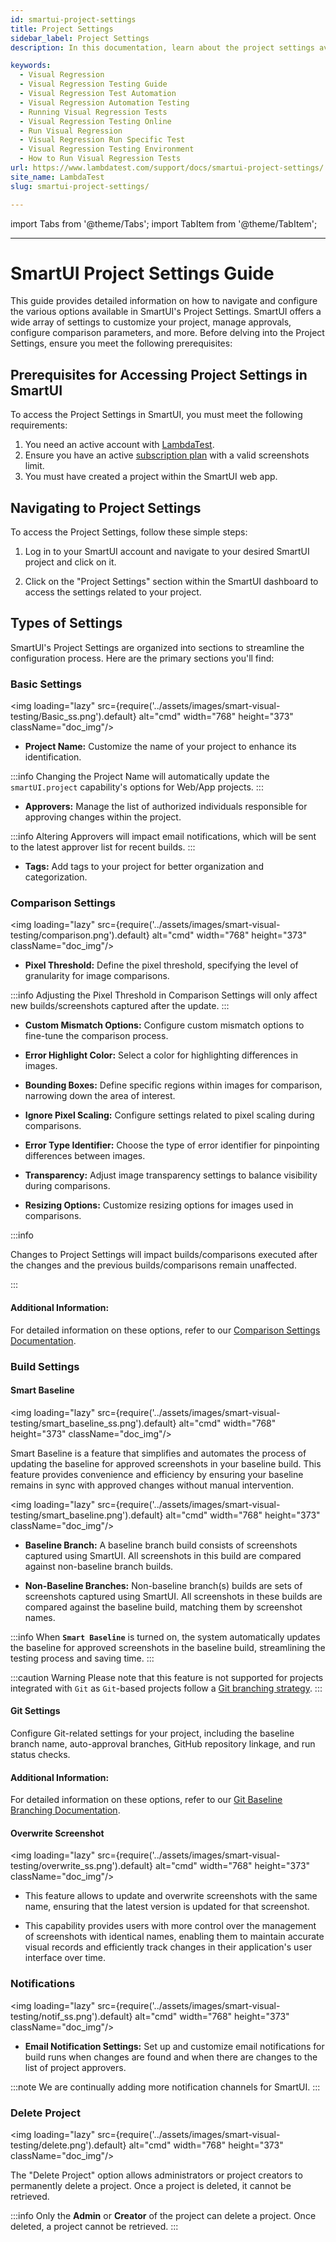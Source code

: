 ```yaml
---
id: smartui-project-settings
title: Project Settings
sidebar_label: Project Settings
description: In this documentation, learn about the project settings available for SmartUI Projects in order to customize your project, manage approvals, configure comparison parameters, and more.

keywords:
  - Visual Regression
  - Visual Regression Testing Guide
  - Visual Regression Test Automation
  - Visual Regression Automation Testing
  - Running Visual Regression Tests
  - Visual Regression Testing Online
  - Run Visual Regression
  - Visual Regression Run Specific Test
  - Visual Regression Testing Environment
  - How to Run Visual Regression Tests
url: https://www.lambdatest.com/support/docs/smartui-project-settings/
site_name: LambdaTest
slug: smartui-project-settings/

---
```


import Tabs from '@theme/Tabs';
import TabItem from '@theme/TabItem';

---

<script type="application/ld+json"
      dangerouslySetInnerHTML={{ __html: JSON.stringify({
       "@context": "https://schema.org",
        "@type": "BreadcrumbList",
        "itemListElement": [{
          "@type": "ListItem",
          "position": 1,
          "name": "Home",
          "item": "https://www.lambdatest.com"
        },{
          "@type": "ListItem",
          "position": 2,
          "name": "Support",
          "item": "https://www.lambdatest.com/support/docs/"
        },{
          "@type": "ListItem",
          "position": 3,
          "name": "WebDriverIO With Appium",
          "item": "https://www.lambdatest.com/support/docs/smartui-upload-api-v2/"
        }]
      })
    }}
></script>


# SmartUI Project Settings Guide

This guide provides detailed information on how to navigate and configure the various options available in SmartUI's Project Settings. SmartUI offers a wide array of settings to customize your project, manage approvals, configure comparison parameters, and more. Before delving into the Project Settings, ensure you meet the following prerequisites:

## Prerequisites for Accessing Project Settings in SmartUI

To access the Project Settings in SmartUI, you must meet the following requirements:

1. You need an active account with [LambdaTest](https://accounts.lambdatest.com).
2. Ensure you have an active [subscription plan](https://www.lambdatest.com/pricing) with a valid screenshots limit.
3. You must have created a project within the SmartUI web app.

## Navigating to Project Settings

To access the Project Settings, follow these simple steps:

1. Log in to your SmartUI account and navigate to your desired SmartUI project and click on it.

2. Click on the "Project Settings" section within the SmartUI dashboard to access the settings related to your project.

## Types of Settings

SmartUI's Project Settings are organized into sections to streamline the configuration process. Here are the primary sections you'll find:

### Basic Settings

<img loading="lazy" src={require('../assets/images/smart-visual-testing/Basic_ss.png').default} alt="cmd" width="768" height="373" className="doc_img"/>

- **Project Name:** Customize the name of your project to enhance its identification.

:::info
Changing the Project Name will automatically update the `smartUI.project` capability's options for Web/App projects.
:::

- **Approvers:** Manage the list of authorized individuals responsible for approving changes within the project.

:::info
Altering Approvers will impact email notifications, which will be sent to the latest approver list for recent builds.
:::

- **Tags:** Add tags to your project for better organization and categorization.

### Comparison Settings

<img loading="lazy" src={require('../assets/images/smart-visual-testing/comparison.png').default} alt="cmd" width="768" height="373" className="doc_img"/>

- **Pixel Threshold:** Define the pixel threshold, specifying the level of granularity for image comparisons.

:::info
Adjusting the Pixel Threshold in Comparison Settings will only affect new builds/screenshots captured after the update.
:::

- **Custom Mismatch Options:** Configure custom mismatch options to fine-tune the comparison process.

- **Error Highlight Color:** Select a color for highlighting differences in images.

- **Bounding Boxes:** Define specific regions within images for comparison, narrowing down the area of interest.
  
- **Ignore Pixel Scaling:** Configure settings related to pixel scaling during comparisons.

- **Error Type Identifier:** Choose the type of error identifier for pinpointing differences between images.

- **Transparency:** Adjust image transparency settings to balance visibility during comparisons.

- **Resizing Options:** Customize resizing options for images used in comparisons.


:::info

Changes to Project Settings will impact builds/comparisons executed after the changes and the previous builds/comparisons remain unaffected.

:::

#### Additional Information:
For detailed information on these options, refer to our [Comparison Settings Documentation](https://www.lambdatest.com/support/docs/test-settings-options/).

### Build Settings

#### Smart Baseline

<img loading="lazy" src={require('../assets/images/smart-visual-testing/smart_baseline_ss.png').default} alt="cmd" width="768" height="373" className="doc_img"/>

Smart Baseline is a feature that simplifies and automates the process of updating the baseline for approved screenshots in your baseline build. This feature provides convenience and efficiency by ensuring your baseline remains in sync with approved changes without manual intervention.

<img loading="lazy" src={require('../assets/images/smart-visual-testing/smart_baseline.png').default} alt="cmd" width="768" height="373" className="doc_img"/>

- **Baseline Branch:** A baseline branch build consists of screenshots captured using SmartUI. All screenshots in this build are compared against non-baseline branch builds.

- **Non-Baseline Branches:** Non-baseline branch(s) builds are sets of screenshots captured using SmartUI. All screenshots in these builds are compared against the baseline build, matching them by screenshot names.

:::info
When **`Smart Baseline`** is turned on, the system automatically updates the baseline for approved screenshots in the baseline build, streamlining the testing process and saving time.
:::

:::caution Warning
Please note that this feature is not supported for projects integrated with `Git` as `Git`-based projects follow a [Git branching strategy](https://www.lambdatest.com/support/docs/smartui-github-app-integration/).
:::

#### Git Settings

Configure Git-related settings for your project, including the baseline branch name, auto-approval branches, GitHub repository linkage, and run status checks.

#### Additional Information:
For detailed information on these options, refer to our [Git Baseline Branching Documentation](https://www.lambdatest.com/support/docs/smartui-github-app-integration/).


#### Overwrite Screenshot

<img loading="lazy" src={require('../assets/images/smart-visual-testing/overwrite_ss.png').default} alt="cmd" width="768" height="373" className="doc_img"/>

- This feature allows to update and overwrite screenshots with the same name, ensuring that the latest version is updated for that screenshot. 

- This capability provides users with more control over the management of screenshots with identical names, enabling them to maintain accurate visual records and efficiently track changes in their application's user interface over time.

### Notifications

<img loading="lazy" src={require('../assets/images/smart-visual-testing/notif_ss.png').default} alt="cmd" width="768" height="373" className="doc_img"/>

- **Email Notification Settings:** Set up and customize email notifications for build runs when changes are found and when there are changes to the list of project approvers.

:::note
We are continually adding more notification channels for SmartUI.
:::

### Delete Project

<img loading="lazy" src={require('../assets/images/smart-visual-testing/delete.png').default} alt="cmd" width="768" height="373" className="doc_img"/>

The "Delete Project" option allows administrators or project creators to permanently delete a project. Once a project is deleted, it cannot be retrieved.


:::info
Only the **Admin** or **Creator** of the project can delete a project. Once deleted, a project cannot be retrieved.
:::
